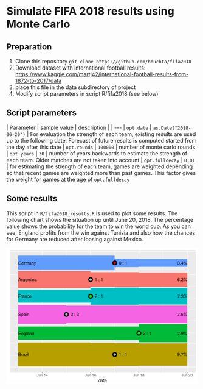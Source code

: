 # Simulate FIFA 2018 results using Monte Carlo


## Preparation
1. Clone this repository `git clone https://github.com/hbuchta/fifa2018`
2. Download dataset with international football results: https://www.kaggle.com/martj42/international-football-results-from-1872-to-2017/data
3. place this file in the data subdirectory of project
4. Modify script parameters in script R/fifa2018 (see below)


## Script parameters

| Parameter | sample value | description |
| ---
| `opt.date` | `as.Date("2018-06-20")` |  For evaluation the strength of each team, existing results are used up to the following date. Forecast of future results is computed started from the day after this date
| `opt.rounds` | `100000` | number of monte carlo rounds
| `opt.years` | `30` | number of years backwards to estimate the strength of each team. Older matches are not taken into account
| `opt.fulldecay` | `0.01` | for estimating the strength of each team, games are weighted depending so that recent games are weighted more than past games. This factor gives the weight for games at the age of `opt.fulldecay`



## Some results
This script in `R/fifa2018_results.R` is used to plot some results. The following chart shows the situation up until June 20, 2018. The percentage value shows the probability for the team to win the world cup. As you can see, England profits from the win against Tunisia and also how the chances for Germany are reduced after loosing against Mexico.

![intermediate results](images/result_20180621.png)
